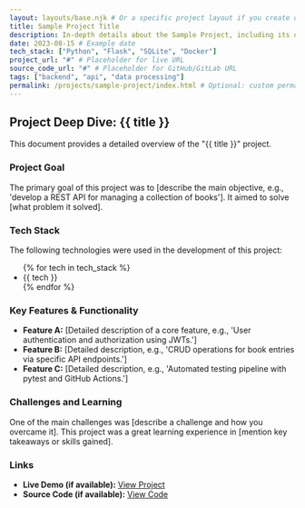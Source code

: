 ```yaml
---
layout: layouts/base.njk # Or a specific project layout if you create one
title: Sample Project Title
description: In-depth details about the Sample Project, including its objectives, tech stack, and outcomes.
date: 2023-08-15 # Example date
tech_stack: ["Python", "Flask", "SQLite", "Docker"]
project_url: "#" # Placeholder for live URL
source_code_url: "#" # Placeholder for GitHub/GitLab URL
tags: ["backend", "api", "data processing"]
permalink: /projects/sample-project/index.html # Optional: custom permalink
---
```


## Project Deep Dive: {{ title }}

This document provides a detailed overview of the "{{ title }}" project.

### Project Goal

The primary goal of this project was to [describe the main objective, e.g., 'develop a REST API for managing a collection of books']. It aimed to solve [what problem it solved].

### Tech Stack

The following technologies were used in the development of this project:
<ul>
{% for tech in tech_stack %}
    <li>{{ tech }}</li>
{% endfor %}
</ul>

### Key Features & Functionality

*   **Feature A:** [Detailed description of a core feature, e.g., 'User authentication and authorization using JWTs.']
*   **Feature B:** [Detailed description, e.g., 'CRUD operations for book entries via specific API endpoints.']
*   **Feature C:** [Detailed description, e.g., 'Automated testing pipeline with pytest and GitHub Actions.']

### Challenges and Learning

One of the main challenges was [describe a challenge and how you overcame it]. This project was a great learning experience in [mention key takeaways or skills gained].

### Links

*   **Live Demo (if available):** <a href="{{ project_url }}">View Project</a>
*   **Source Code (if available):** <a href="{{ source_code_url }}">View Code</a>
